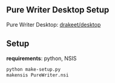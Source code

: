 ## Pure Writer Desktop Setup

Pure Writer Desktop: [drakeet/desktop](https://github.com/PureWriter/desktop)

## Setup

**requirements**: python, NSIS

```bash
python make-setup.py
makensis PureWriter.nsi
```
